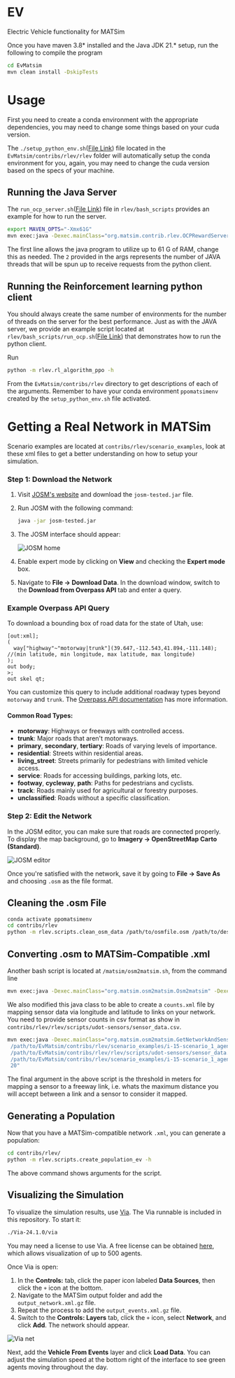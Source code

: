 

# EV
Electric Vehicle functionality for MATSim

Once you have maven 3.8* installed and the Java JDK 21.* setup, run the following to compile the program

```bash
cd EvMatsim
mvn clean install -DskipTests
```

# Usage

First you need to create a conda environment with the appropriate dependencies, you may need to change some things based on your cuda
version.

The `./setup_python_env.sh`([File Link](./rlev/setup_python_env.sh)) file located in the `EvMatsim/contribs/rlev/rlev` folder will automatically setup the conda environment for you, again,  you may need to change the cuda version based on 
the specs of your machine.

## Running the Java Server
The `run_ocp_server.sh`([File Link](./bash_scripts/run_ocp_server.sh)) file in `rlev/bash_scripts` provides an example for how to run the server.

```bash
export MAVEN_OPTS="-Xmx61G"
mvn exec:java -Dexec.mainClass="org.matsim.contrib.rlev.OCPRewardServer" -Dexec.args="2"
```

The first line allows the java program to utilize up to 61 G of RAM, change this as needed. The `2` provided in the args represents the number of JAVA threads that will be spun up to receive requests from the python client.

## Running the Reinforcement learning python client 

You should always create the same number
of environments for the number of threads on the server for the best performance. Just as with the JAVA server, we provide an example script located at `rlev/bash_scripts/run_ocp.sh`([File Link](./bash_scripts/run_ocp.sh)) that demonstrates how to run the python client. 

Run 

```bash
python -m rlev.rl_algorithm_ppo -h
```

From the `EvMatsim/contribs/rlev` directory to get descriptions of each of the arguments. Remember to have your conda environment `ppomatsimenv` created by the `setup_python_env.sh` file activated.


# Getting a Real Network in MATSim

Scenario examples are located at `contribs/rlev/scenario_examples`, look at these xml files to get a better understanding on how to setup your simulation.

### Step 1: Download the Network

1. Visit [JOSM's website](https://josm.openstreetmap.de/) and download the `josm-tested.jar` file.
2. Run JOSM with the following command:

   ```bash
   java -jar josm-tested.jar
   ```

3. The JOSM interface should appear:
   
   ![JOSM home](./figs/josm_home.png)

4. Enable expert mode by clicking on **View** and checking the **Expert mode** box.

5. Navigate to **File → Download Data**. In the download window, switch to the **Download from Overpass API** tab and enter a query.

### Example Overpass API Query

To download a bounding box of road data for the state of Utah, use:

```plaintext
[out:xml];
(
  way["highway"~"motorway|trunk"](39.647,-112.543,41.894,-111.148); //(min latitude, min longitude, max latitude, max longitude)
);
out body;
>;
out skel qt;
```

You can customize this query to include additional roadway types beyond `motorway` and `trunk`. The [Overpass API documentation](https://wiki.openstreetmap.org/wiki/Overpass_API) has more information.

#### Common Road Types:

- **motorway**: Highways or freeways with controlled access.
- **trunk**: Major roads that aren't motorways.
- **primary**, **secondary**, **tertiary**: Roads of varying levels of importance.
- **residential**: Streets within residential areas.
- **living_street**: Streets primarily for pedestrians with limited vehicle access.
- **service**: Roads for accessing buildings, parking lots, etc.
- **footway**, **cycleway**, **path**: Paths for pedestrians and cyclists.
- **track**: Roads mainly used for agricultural or forestry purposes.
- **unclassified**: Roads without a specific classification.

### Step 2: Edit the Network

In the JOSM editor, you can make sure that roads are connected properly. To display the map background, go to **Imagery → OpenStreetMap Carto (Standard)**.

![JOSM editor](figs/josm_editor.png)

Once you're satisfied with the network, save it by going to **File → Save As** and choosing `.osm` as the file format.

## Cleaning the .osm File

```bash
conda activate ppomatsimenv
cd contribs/rlev
python -m rlev.scripts.clean_osm_data /path/to/osmfile.osm /path/to/desired/output_network.xml

```

## Converting .osm to MATSim-Compatible .xml

Another bash script is located at `/matsim/osm2matsim.sh`, from the command line

```bash
mvn exec:java -Dexec.mainClass="org.matsim.osm2matsim.Osm2matsim" -Dexec.args="path/to/osmfile.osm path/to/desired/output_network.xml"
```

We also modified this java class to be able to create a `counts.xml` file by mapping sensor data via longitude and latitude to links on your network. You need to provide sensor counts in csv format as show in `contribs/rlev/rlev/scripts/udot-sensors/sensor_data.csv`.

```bash
mvn exec:java -Dexec.mainClass="org.matsim.osm2matsim.GetNetworkAndSensors" -Dexec.args="/path/to/EvMatsim/contribs/rlev/scenario_examples/i-15-scenario_1_agent/i-15-cleaned.osm \
 /path/to/EvMatsim/contribs/rlev/scenario_examples/i-15-scenario_1_agent/example_network.xml \
 /path/to/EvMatsim/contribs/rlev/rlev/scripts/udot-sensors/sensor_data.csv \
 /path/to/EvMatsim/contribs/rlev/scenario_examples/i-15-scenario_1_agent/example_counts.xml \
 20"
```

The final argument in the above script is the threshold in meters for mapping a sensor to a freeway link, i.e. whats the maximum distance you will accept between a link and a sensor to consider it mapped.


## Generating a Population

Now that you have a MATSim-compatible network `.xml`, you can generate a population:

```bash
cd contribs/rlev/
python -m rlev.scripts.create_population_ev -h
```

The above command shows arguments for the script.

## Visualizing the Simulation

To visualize the simulation results, use [Via](https://www.simunto.com/via/download.html). The Via runnable is included in this repository. To start it:

```bash
./Via-24.1.0/via
```

You may need a license to use Via. A free license can be obtained [here](https://www.simunto.com/via/licenses/free), which allows visualization of up to 500 agents.

Once Via is open:

1. In the **Controls:** tab, click the paper icon labeled **Data Sources**, then click the `+` icon at the bottom.
2. Navigate to the MATSim output folder and add the `output_network.xml.gz` file.
3. Repeat the process to add the `output_events.xml.gz` file.
4. Switch to the **Controls: Layers** tab, click the `+` icon, select **Network**, and click **Add**. The network should appear.

![Via net](figs/vianet.png)

Next, add the **Vehicle From Events** layer and click **Load Data**. You can adjust the simulation speed at the bottom right of the interface to see green agents moving throughout the day.

